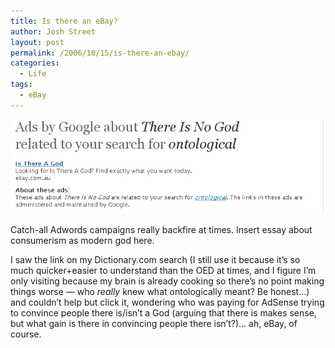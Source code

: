 ```yaml
---
title: Is there an eBay?
author: Josh Street
layout: post
permalink: /2006/10/15/is-there-an-ebay/
categories:
  - Life
tags:
  - eBay
---
```

![Amusing screen capture of everything available on eBay][1]

Catch-all Adwords campaigns really backfire at times. Insert essay about consumerism as modern god here.

I saw the link on my Dictionary.com search (I still use it because it&#8217;s so much quicker+easier to understand than the OED at times, and I figure I&#8217;m only visiting because my brain is already cooking so there&#8217;s no point making things worse &#8212; who *really* knew what ontologically meant? Be honest&#8230;) and couldn&#8217;t help but click it, wondering who was paying for AdSense trying to convince people there is/isn&#8217;t a God (arguing that there is makes sense, but what gain is there in convincing people there isn&#8217;t?)&#8230; ah, eBay, of course.

 [1]: /blog/wp-content/2006/10/isthereanebay.png